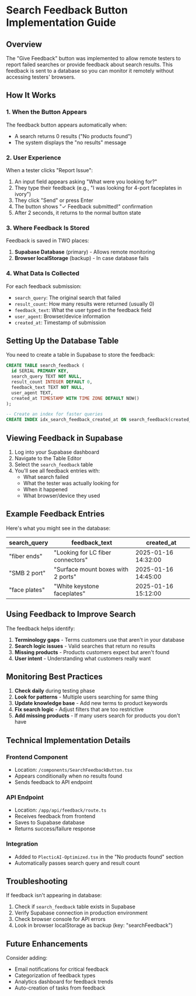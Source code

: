 # Search Feedback Button Implementation Guide

## Overview
The "Give Feedback" button was implemented to allow remote testers to report failed searches or provide feedback about search results. This feedback is sent to a database so you can monitor it remotely without accessing testers' browsers.

## How It Works

### 1. When the Button Appears
The feedback button appears automatically when:
- A search returns 0 results ("No products found")
- The system displays the "no results" message

### 2. User Experience
When a tester clicks "Report Issue":
1. An input field appears asking "What were you looking for?"
2. They type their feedback (e.g., "I was looking for 4-port faceplates in ivory")
3. They click "Send" or press Enter
4. The button shows "✓ Feedback submitted!" confirmation
5. After 2 seconds, it returns to the normal button state

### 3. Where Feedback Is Stored
Feedback is saved in TWO places:
1. **Supabase Database** (primary) - Allows remote monitoring
2. **Browser localStorage** (backup) - In case database fails

### 4. What Data Is Collected
For each feedback submission:
- `search_query`: The original search that failed
- `result_count`: How many results were returned (usually 0)
- `feedback_text`: What the user typed in the feedback field
- `user_agent`: Browser/device information
- `created_at`: Timestamp of submission

## Setting Up the Database Table

You need to create a table in Supabase to store the feedback:

```sql
CREATE TABLE search_feedback (
  id SERIAL PRIMARY KEY,
  search_query TEXT NOT NULL,
  result_count INTEGER DEFAULT 0,
  feedback_text TEXT NOT NULL,
  user_agent TEXT,
  created_at TIMESTAMP WITH TIME ZONE DEFAULT NOW()
);

-- Create an index for faster queries
CREATE INDEX idx_search_feedback_created_at ON search_feedback(created_at DESC);
```

## Viewing Feedback in Supabase

1. Log into your Supabase dashboard
2. Navigate to the Table Editor
3. Select the `search_feedback` table
4. You'll see all feedback entries with:
   - What search failed
   - What the tester was actually looking for
   - When it happened
   - What browser/device they used

## Example Feedback Entries

Here's what you might see in the database:

| search_query | feedback_text | created_at |
|-------------|--------------|------------|
| "fiber ends" | "Looking for LC fiber connectors" | 2025-01-16 14:32:00 |
| "SMB 2 port" | "Surface mount boxes with 2 ports" | 2025-01-16 14:45:00 |
| "face plates" | "White keystone faceplates" | 2025-01-16 15:12:00 |

## Using Feedback to Improve Search

The feedback helps identify:
1. **Terminology gaps** - Terms customers use that aren't in your database
2. **Search logic issues** - Valid searches that return no results
3. **Missing products** - Products customers expect but aren't found
4. **User intent** - Understanding what customers really want

## Monitoring Best Practices

1. **Check daily** during testing phase
2. **Look for patterns** - Multiple users searching for same thing
3. **Update knowledge base** - Add new terms to product keywords
4. **Fix search logic** - Adjust filters that are too restrictive
5. **Add missing products** - If many users search for products you don't have

## Technical Implementation Details

### Frontend Component
- Location: `/components/SearchFeedbackButton.tsx`
- Appears conditionally when no results found
- Sends feedback to API endpoint

### API Endpoint
- Location: `/app/api/feedback/route.ts`
- Receives feedback from frontend
- Saves to Supabase database
- Returns success/failure response

### Integration
- Added to `PlecticAI-Optimized.tsx` in the "No products found" section
- Automatically passes search query and result count

## Troubleshooting

If feedback isn't appearing in database:
1. Check if `search_feedback` table exists in Supabase
2. Verify Supabase connection in production environment
3. Check browser console for API errors
4. Look in browser localStorage as backup (key: "searchFeedback")

## Future Enhancements

Consider adding:
- Email notifications for critical feedback
- Categorization of feedback types
- Analytics dashboard for feedback trends
- Auto-creation of tasks from feedback